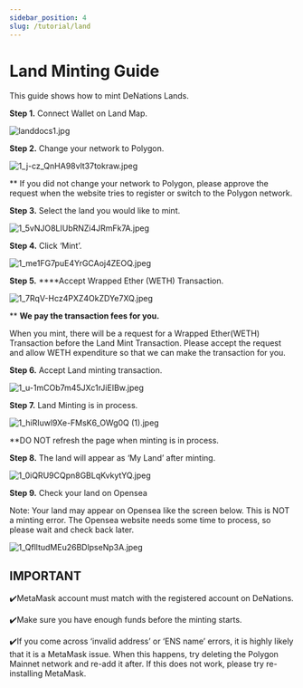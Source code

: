 ```yaml
---
sidebar_position: 4
slug: /tutorial/land
---
```


# Land Minting Guide

This guide shows how to mint DeNations Lands.

**Step 1.** Connect Wallet on Land Map.

![landdocs1.jpg](./assets/land-minting-guide/landdocs1.jpg)

**Step 2.** Change your network to Polygon.

![1_j-cz_QnHA98vlt37tokraw.jpeg](./assets/land-minting-guide/1_j-cz_QnHA98vlt37tokraw.jpeg)

** If you did not change your network to Polygon, please approve the request when the website tries to register or switch to the Polygon network.

**Step 3.** Select the land you would like to mint.

![1_5vNJO8LIUbRNZi4JRmFk7A.jpeg](./assets/land-minting-guide/1_5vNJO8LIUbRNZi4JRmFk7A.jpeg)

**Step 4.** Click ‘Mint’.

![1_me1FG7puE4YrGCAoj4ZEOQ.jpeg](./assets/land-minting-guide/1_me1FG7puE4YrGCAoj4ZEOQ.jpeg)

**Step 5.** ****Accept Wrapped Ether (WETH) Transaction.

![1_7RqV-Hcz4PXZ4OkZDYe7XQ.jpeg](./assets/land-minting-guide/1_7RqV-Hcz4PXZ4OkZDYe7XQ.jpeg)

** **We pay the transaction fees for you.**

When you mint, there will be a request for a Wrapped Ether(WETH) Transaction before the Land Mint Transaction. Please accept the request and allow WETH expenditure so that we can make the transaction for you.

**Step 6.** Accept Land minting transaction.

![1_u-1mCOb7m45JXc1rJiEIBw.jpeg](./assets/land-minting-guide/1_u-1mCOb7m45JXc1rJiEIBw.jpeg)

**Step 7.** Land Minting is in process.

![1_hiRIuwl9Xe-FMsK6_OWg0Q (1).jpeg](./assets/land-minting-guide/1_hiRIuwl9Xe-FMsK6_OWg0Q_(1).jpeg)

**DO NOT refresh the page when minting is in process.

**Step 8.** The land will appear as ‘My Land’ after minting.

![1_0iQRU9CQpn8GBLqKvkytYQ.jpeg](./assets/land-minting-guide/1_0iQRU9CQpn8GBLqKvkytYQ.jpeg)

**Step 9.** Check your land on Opensea

Note: Your land may appear on Opensea like the screen below. This is NOT a minting error. The Opensea website needs some time to process, so please wait and check back later.

![1_QflltudMEu26BDlpseNp3A.jpeg](./assets/land-minting-guide/1_QflltudMEu26BDlpseNp3A.jpeg)

## **IMPORTANT**

✔️MetaMask account must match with the registered account on DeNations.

✔️Make sure you have enough funds before the minting starts.

✔️If you come across ‘invalid address’ or ‘ENS name’ errors, it is highly likely that it is a MetaMask issue. When this happens, try deleting the Polygon Mainnet network and re-add it after. If this does not work, please try re-installing MetaMask.
